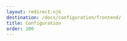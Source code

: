 ```yaml
---
layout: redirect.njk
destination: /docs/configuration/frontend/
title: Configuration
order: 200
---
```


